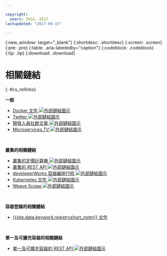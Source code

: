 ```yaml
---

copyright:
  years: 2014, 2017
lastupdated: "2017-09-15"

---
```


{:new_window: target="_blank"}
{:shortdesc: .shortdesc}
{:screen: .screen}
{:pre: .pre}
{:table: .aria-labeledby="caption"}
{:codeblock: .codeblock}
{:tip: .tip} 
{:download: .download}


# 相關鏈結
{: #cs_rellinks}

**一般**  


- [Docker 文件 ![外部鏈結圖示](../icons/launch-glyph.svg "外部鏈結圖示")](https://docs.docker.com/engine/)
- [Twitter ![外部鏈結圖示](../icons/launch-glyph.svg "外部鏈結圖示")](https://twitter.com/hashtag/ibmcontainers)
- [開發人員社群文章 ![外部鏈結圖示](../icons/launch-glyph.svg "外部鏈結圖示")](https://www.ibm.com/blogs/bluemix/tag/containers/)
- [Microservices.TV ![外部鏈結圖示](../icons/launch-glyph.svg "外部鏈結圖示")](https://developer.ibm.com/tv/microservices/)

<br />



**叢集的相關鏈結**  

- [叢集的定價計算機 ![外部鏈結圖示](../icons/launch-glyph.svg "外部鏈結圖示")](https://console.bluemix.net/?direct=classic%2F&env_id=ibm%3Ayp%3Aus-south#/pricing/cloudOEPaneId=pricing&paneId=pricingSheet&orgGuid=83f3f6dd-e430-4955-8225-0963753d8b0f&spaceGuid=f616188f-e265-4e04-84be-1b3d2ec63db3)
- [叢集的 REST API ![外部鏈結圖示](../icons/launch-glyph.svg "外部鏈結圖示")](https://us-south.containers.bluemix.net/swagger)
- [developerWorks 容器編排行程 ![外部鏈結圖示](../icons/launch-glyph.svg "外部鏈結圖示")](https://developer.ibm.com/code/journey/category/container-orchestration/)
- [Kubernetes 文件 ![外部鏈結圖示](../icons/launch-glyph.svg "外部鏈結圖示")](https://kubernetes.io/)
- [Weave Scope ![外部鏈結圖示](../icons/launch-glyph.svg "外部鏈結圖示")](https://www.weave.works/oss/scope/)

<br />



**容器登錄的相關鏈結**  

- [{{site.data.keyword.registryshort_notm}} 文件](/docs/services/Registry/index.html)


<br />



**單一及可擴充容器的相關鏈結**  

- [單一及可擴充容器的 REST API ![外部鏈結圖示](../icons/launch-glyph.svg "外部鏈結圖示")](http://ccsapi-doc.mybluemix.net/)

